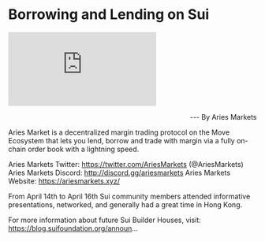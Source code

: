 #  Borrowing and Lending on Sui

<div class="video-wrapper">
  <iframe class="lazy-loaded" data-lazy-type="iframe" data-src="https://www.youtube.com/embed/Yk3jMhKS84Q" frameborder="0" allowfullscreen="allowfullscreen" src="https://www.youtube.com/embed/Yk3jMhKS84Q"></iframe>
</div>
<p align="right">--- By Aries Markets</p>

Aries Market is a decentralized margin trading protocol on the Move Ecosystem that lets you lend, borrow and trade with margin via a fully on-chain order book with a lightning speed.


Aries Markets Twitter: https://twitter.com/AriesMarkets (@AriesMarkets)
Aries Markets Discord: http://discord.gg/ariesmarkets
Aries Markets Website: https://ariesmarkets.xyz/


From April 14th to April 16th Sui community members attended informative presentations, networked, and generally had a great time in Hong Kong.

For more information about future Sui Builder Houses, visit: https://blog.suifoundation.org/announ...
